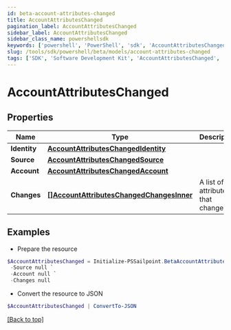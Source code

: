 ```yaml
---
id: beta-account-attributes-changed
title: AccountAttributesChanged
pagination_label: AccountAttributesChanged
sidebar_label: AccountAttributesChanged
sidebar_class_name: powershellsdk
keywords: ['powershell', 'PowerShell', 'sdk', 'AccountAttributesChanged', 'BetaAccountAttributesChanged'] 
slug: /tools/sdk/powershell/beta/models/account-attributes-changed
tags: ['SDK', 'Software Development Kit', 'AccountAttributesChanged', 'BetaAccountAttributesChanged']
---
```



# AccountAttributesChanged

## Properties

Name | Type | Description | Notes
------------ | ------------- | ------------- | -------------
**Identity** | [**AccountAttributesChangedIdentity**](account-attributes-changed-identity) |  | [required]
**Source** | [**AccountAttributesChangedSource**](account-attributes-changed-source) |  | [required]
**Account** | [**AccountAttributesChangedAccount**](account-attributes-changed-account) |  | [required]
**Changes** | [**[]AccountAttributesChangedChangesInner**](account-attributes-changed-changes-inner) | A list of attributes that changed. | [required]

## Examples

- Prepare the resource
```powershell
$AccountAttributesChanged = Initialize-PSSailpoint.BetaAccountAttributesChanged  -Identity null `
 -Source null `
 -Account null `
 -Changes null
```

- Convert the resource to JSON
```powershell
$AccountAttributesChanged | ConvertTo-JSON
```


[[Back to top]](#) 

